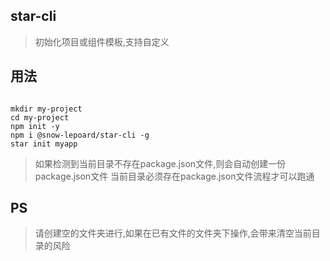 ## star-cli

> 初始化项目或组件模板,支持自定义

## 用法

```

mkdir my-project
cd my-project 
npm init -y
npm i @snow-lepoard/star-cli -g
star init myapp

```

> 如果检测到当前目录不存在package.json文件,则会自动创建一份package.json文件
> 当前目录必须存在package.json文件流程才可以跑通

## PS

> 请创建空的文件夹进行,如果在已有文件的文件夹下操作,会带来清空当前目录的风险

